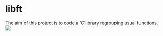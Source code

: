 # libft
The aim of this project is to code a 'C'library regrouping usual functions. <br>
<img src="https://github.com/zjamali/libft-newcusus/blob/master/libft/Intra%20Projects%20Libft(1).png?raw=true">
